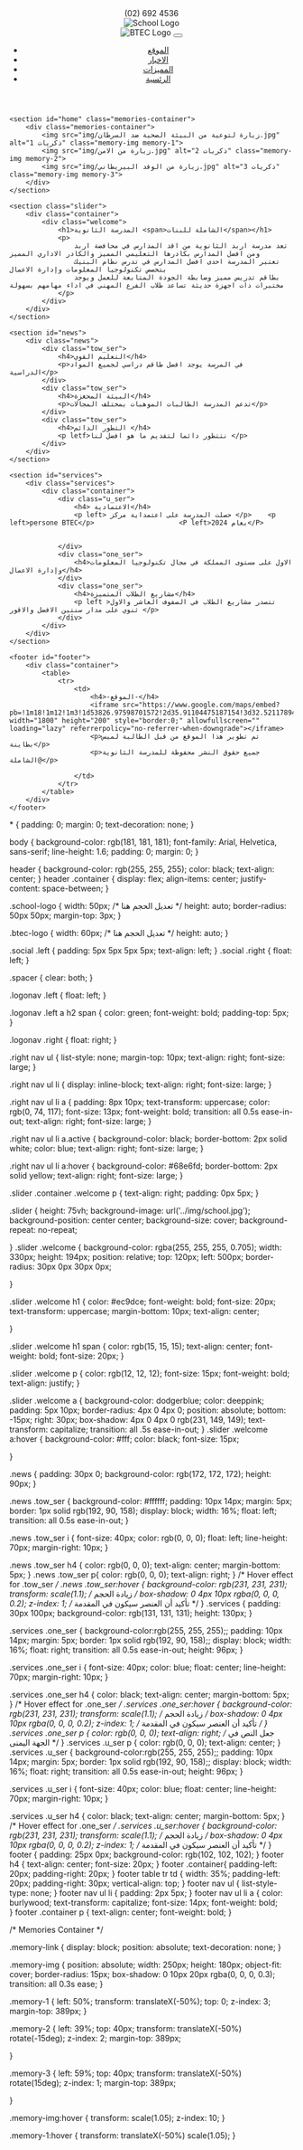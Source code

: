 <!DOCTYPE html>
<html lang="en">

<head>
    <meta charset="UTF-8">
    <meta name="viewport" content="width=device-width, initial-scale=1.0">
    <link rel="stylesheet" href="css/style.css">
    <link rel="stylesheet" href="js/style.js">
    <link rel="stylesheet" href="https://cdnjs.cloudflare.com/ajax/libs/font-awesome/6.7.2/css/all.min.css">
    <title>Irbid High School For Girls</title>
    <link rel="icon" type="image/png" href="img/logo.png">
</head>

<body id="body">
    <header>
        <div class="container">
            <!-- Social Links -->
            <div class="social">
                <div class="left">
                    <i class="fa-solid fa-phone"></i> (02) 692 4536
                    <a href="https://www.facebook.com/IrbidHighSchool4Girls"><i class="fa-brands fa-facebook"></i></a>
                </div>
            </div>
            <nav class="navbar navbar-expand-lg navbar-dark bg-primary fixed-top">
                <div class="container">
                    <div class="d-flex align-items-center">
                        <img src="img/logo.png" alt="School Logo" class="school-logo d-none d-lg-block">
                    </div>
                    <img src="img/btec loho.png" alt="BTEC Logo" class="btec-logo">
                    <button class="navbar-toggler" type="button" data-bs-toggle="collapse" data-bs-target="#navbarNav">
                        <span class="navbar-toggler-icon"></span>
                    </button>
                    <div class="right">
                        <nav>
                            <ul>
                                <li><a href="#footer">الموقع</a></li>
                                <li><a href="#services">الاخبار</a></li>
                                <li><a href="#news">المميزات</a></li>
                                <li><a href="#body" target="_blank">الرئسية</a></li>
                            </ul>
                        </nav>
                    </div>
                </div>
            </nav>
        </div>
    </header>

    <section id="home" class="memories-container">
        <div class="memories-container">
            <img src="img/زيارة لتوعية من البيئة الصحية ضد السرطان.jpg" alt="ذكريات 1" class="memory-img memory-1">
            <img src="img/زيارة من الامن.jpg" alt="ذكريات 2" class="memory-img memory-2">
            <img src="img/زيارة من الوفد البيريطاني.jpg" alt="ذكريات 3" class="memory-img memory-3">
        </div>
    </section>

    <section class="slider">
        <div class="container">
            <div class="welcome">
                <h1>المدرسة الثانوية <span>الشاملة للبنات</span></h1>
                <p>
                    تعد مدرسة اربد الثانوية من اقد المدارس في محافضة اربد ومن افضل المدارس بكادرها التعليمي المميز والكادر الاداري المميز
                    تعتبر المدرسة احدى افضل المدارس في تدرس نظام البتيك بتخصص تكنولوجيا المعلومات وإدارة الاعمال
                    بطاقم تدريس مميز وضابطة الجودة المتابعة للعمل ويوجد مختبرات ذات اجهزة حديثة تساعد طلاب الفرع المهني في اداء مهامهم بسهولة
                </p>
            </div>
        </div>
    </section>

    <section id="news">
        <div class="news">
            <div class="tow_ser">
                <h4>التعليم القوي</h4>
                <p>في المرسة يوجد افضل طاقم دراسي لجميع المواد الدراسية</p>
            </div>
            <div class="tow_ser">
                <h4>البيئة المحغزة</h4>
                <p>تدعم المدرسة الطالبات الموهبات بمختلف المجالات</p>
            </div>
            <div class="tow_ser">
                <h4>التطور الدائم </h4>
                <p letf>نتتطور دائما لتقديم ما هو افضل لنا </p>
            </div>
        </div>
    </section>

    <section id="services">
        <div class="services">
            <div class="container">
                <div class="u_ser">
                    <h4> الاعتمادية</h4>
                    <p left> حصلت المدرسة على اعتمداية مركز </p>    <p left>persone BTEC</p>                     <P left>بعام 2024</P>

        
                </div>
                <div class="one_ser">
                    <h4>الاول على مستوى المملكة في مجال تكنولوجيا المعلومات وإدارة الاعمال</h4>
                </div>
                <div class="one_ser">
                    <h4>مشاريع الطلاب المتميزة</h4>
                    <p left >تتصدر مشاريع الطلاب في الصفوف العاشر والاول ثنوي على مدار سنتين الافضل والاقور </p> 
                </div>
            </div>
        </div>
    </section>

    <footer id="footer">
        <div class="container">
            <table>
                <tr>
                    <td>
                        <h4>-الموقع-</h4>
                        <iframe src="https://www.google.com/maps/embed?pb=!1m18!1m12!1m3!1d53826.97598701572!2d35.91104475187154!3d32.52117894864973!2m3!1f0!2f0!3f0!3m2!1i1024!2i768!4f13.1!3m3!1m2!1s0x151c7697d9372de1%3A0x2bb90c10863ba664!2zSFIyWCsyWFjYjCDYpdix2KjYrw!5e0!3m2!1sar!2sjo!4v1738422551601!5m2!1sar!2sjo" width="1800" height="200" style="border:0;" allowfullscreen="" loading="lazy" referrerpolicy="no-referrer-when-downgrade"></iframe>
                        <p>تم تطوير هذا الموقع من قبل الطالبة لميس بطاينة</p>
                        <p>جميع حقوق النشر محفوظة للمدرسة الثانوية الشاملة@</p>
                        
                    </td>
                </tr>
            </table>
        </div>
    </footer>
</body>

</html>
* {
    padding: 0;
    margin: 0;
    text-decoration: none;
}

body {
    background-color: rgb(181, 181, 181);
    font-family: Arial, Helvetica, sans-serif;
    line-height: 1.6;
    padding: 0;
    margin: 0;
}

header {
    background-color: rgb(255, 255, 255);
    color: black;
    text-align: center;
}
header .container {
    display: flex;
    align-items: center;
    justify-content: space-between;
}

.school-logo {
    width: 50px; /* تعديل الحجم هنا */
    height: auto;
    border-radius: 50px 50px;
    margin-top: 3px;
}

.btec-logo {
    width: 60px; /* تعديل الحجم هنا */
    height: auto;
}

.social .left {
    padding: 5px 5px 5px 5px;
    text-align: left;
}
.social .right {
    float: left;
}


.spacer {
    clear: both;
}

.logonav .left {
    float: left;
}

.logonav .left a h2 span {
    color: green;
    font-weight: bold;
    padding-top: 5px;
}

.logonav .right {
    float: right;
}

.right nav ul {
    list-style: none;
    margin-top: 10px;
    text-align: right;
    font-size: large;
}

.right nav ul li {
    display: inline-block;
    text-align: right;
    font-size: large;
}

.right nav ul li a {
    padding: 8px 10px;
    text-transform: uppercase;
    color: rgb(0, 74, 117);
    font-size: 13px;
    font-weight: bold;
    transition: all 0.5s ease-in-out;
    text-align: right;
    font-size: large;
}

.right nav ul li a.active {
    background-color: black;
    border-bottom: 2px solid white;
    color: blue;
    text-align: right;
    font-size: large;
}

.right nav ul li a:hover {
    background-color: #68e6fd;
    border-bottom: 2px solid yellow;
    text-align: right;
    font-size: large;
}


.slider .container .welcome p {
    text-align: right;
    padding: 0px 5px;
}

.slider {
    height: 75vh;
    background-image: url('../img/school.jpg');
    background-position: center center;
    background-size: cover;
    background-repeat: no-repeat;

}
.slider .welcome {
    background-color: rgba(255, 255, 255, 0.705);
    width: 330px;
    height: 194px;
    position: relative;
    top: 120px;
    left: 500px;
    border-radius: 30px 0px 30px 0px;


}

.slider .welcome h1 {
    color: #ec9dce;
    font-weight: bold;
    font-size: 20px;
    text-transform: uppercase;
    margin-bottom: 10px;
    text-align: center;
    
}

.slider .welcome h1 span {
    color: rgb(15, 15, 15);
    text-align: center;
    font-weight: bold;
    font-size: 20px;
}

.slider .welcome p {
    color: rgb(12, 12, 12);
    font-size: 15px;
    font-weight: bold;
    text-align: justify;
}

.slider .welcome a {
    background-color: dodgerblue;
    color: deeppink;
    padding: 5px 10px;
    border-radius: 4px 0 4px 0;
    position: absolute;
    bottom: -15px;
    right: 30px;
    box-shadow: 4px 0 4px 0 rgb(231, 149, 149);
    text-transform: capitalize;
    transition: all .5s ease-in-out;
}
.slider .welcome a:hover {
    background-color: #fff;
    color: black;
    font-size: 15px;

}


.news {
    padding: 30px 0;
    background-color: rgb(172, 172, 172);
    height: 90px;
}

.news .tow_ser {
    background-color: #ffffff;
    padding: 10px 14px;
    margin: 5px;
    border: 1px solid rgb(192, 90, 158);
    display: block;
    width: 16%;
    float: left;
    transition: all 0.5s ease-in-out; 
}

.news .tow_ser i {
    font-size: 40px;
    color: rgb(0, 0, 0);
    float: left;
    line-height: 70px;
    margin-right: 10px;
}

.news .tow_ser h4 {
    color: rgb(0, 0, 0);
    text-align: center;
    margin-bottom: 5px;
}
.news .tow_ser p{
    color: rgb(0, 0, 0);
    text-align: right;
}
/* Hover effect for .tow_ser */
.news .tow_ser:hover {
    background-color: rgb(231, 231, 231);
    transform: scale(1.1); /* زيادة الحجم */
    box-shadow: 0 4px 10px rgba(0, 0, 0, 0.2);
    z-index: 1; /* تأكيد أن العنصر سيكون في المقدمة */
}
.services {
    padding: 30px 100px;
    background-color: rgb(131, 131, 131);
    height: 130px;
}

.services .one_ser {
    background-color:rgb(255, 255, 255);;
    padding: 10px 14px;
    margin: 5px;
    border: 1px solid rgb(192, 90, 158);;
    display: block;
    width: 16%;
    float: right;
    transition: all 0.5s ease-in-out; 
    height: 96px;
}

.services .one_ser i {
    font-size: 40px;
    color: blue;
    float: center;
    line-height: 70px;
    margin-right: 10px;
}

.services .one_ser h4 {
    color: black;
    text-align: center;
    margin-bottom: 5px;
}
/* Hover effect for .one_ser */
.services .one_ser:hover {
    background-color: rgb(231, 231, 231);
    transform: scale(1.1); /* زيادة الحجم */
    box-shadow: 0 4px 10px rgba(0, 0, 0, 0.2);
    z-index: 1; /* تأكيد أن العنصر سيكون في المقدمة */
}
.services .one_ser p {
    color: rgb(0, 0, 0);
    text-align: right; /* جعل النص في الجهة اليمنى */
}
.services .u_ser p {
    color: rgb(0, 0, 0);
    text-align: center; 
}
.services .u_ser {
    background-color:rgb(255, 255, 255);;
    padding: 10px 14px;
    margin: 5px;
    border: 1px solid rgb(192, 90, 158);;
    display: block;
    width: 16%;
    float: right;
    transition: all 0.5s ease-in-out; 
    height: 96px;
}

.services .u_ser i {
    font-size: 40px;
    color: blue;
    float: center;
    line-height: 70px;
    margin-right: 10px;
}

.services .u_ser h4 {
    color: black;
    text-align: center;
    margin-bottom: 5px;
}
/* Hover effect for .one_ser */
.services .u_ser:hover {
    background-color: rgb(231, 231, 231);
    transform: scale(1.1); /* زيادة الحجم */
    box-shadow: 0 4px 10px rgba(0, 0, 0, 0.2);
    z-index: 1; /* تأكيد أن العنصر سيكون في المقدمة */
}
footer {
    padding: 25px 0px;
    background-color: rgb(102, 102, 102);
}
footer h4 {
    text-align: center;
    font-size: 20px;
}
footer .container{
    padding-left: 20px;
    padding-right: 20px;
}
footer table tr td {
    width: 35%;
    padding-left: 20px;
    padding-right: 30px;
    vertical-align: top;
}
footer nav ul {
    list-style-type: none;
}
footer nav ul li {
    padding: 2px 5px;
}
footer nav ul li a {
    color: burlywood;
    text-transform: capitalize;
    font-size: 14px;
    font-weight: bold;   
}
footer .container p {
    text-align: center;
    font-weight: bold;
}



/* Memories Container */


.memory-link {
    display: block;
    position: absolute;
    text-decoration: none;
}

.memory-img {
    position: absolute;
    width: 250px;
    height: 180px;
    object-fit: cover;
    border-radius: 15px;
    box-shadow: 0 10px 20px rgba(0, 0, 0, 0.3);
    transition: all 0.3s ease;
}

.memory-1 {
    left: 50%;
    transform: translateX(-50%);
    top: 0;
    z-index: 3;
    margin-top: 389px;
}

.memory-2 {
    left: 39%;
    top: 40px;
    transform: translateX(-50%) rotate(-15deg);
    z-index: 2;
    margin-top: 389px;

}

.memory-3 {
    left: 59%;
    top: 40px;
    transform: translateX(-50%) rotate(15deg);
    z-index: 1;
    margin-top: 389px;

}

.memory-img:hover {
    transform: scale(1.05);
    z-index: 10;
}

.memory-1:hover {
    transform: translateX(-50%) scale(1.05);
}
